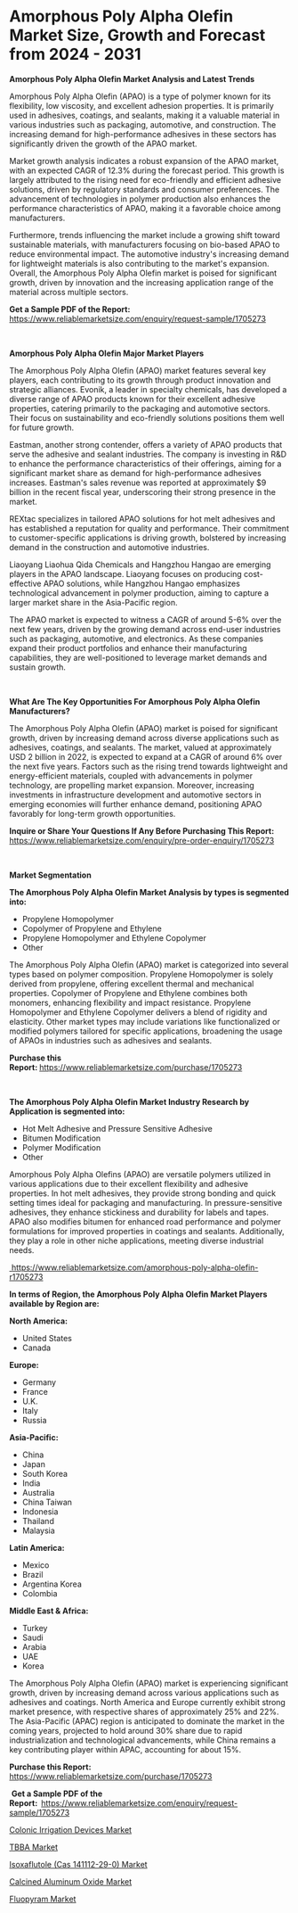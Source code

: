 <p><h1>Amorphous Poly Alpha Olefin Market Size, Growth and Forecast from 2024 - 2031</h1></p><p><strong>Amorphous Poly Alpha Olefin Market Analysis and Latest Trends</strong></p>
<p><p>Amorphous Poly Alpha Olefin (APAO) is a type of polymer known for its flexibility, low viscosity, and excellent adhesion properties. It is primarily used in adhesives, coatings, and sealants, making it a valuable material in various industries such as packaging, automotive, and construction. The increasing demand for high-performance adhesives in these sectors has significantly driven the growth of the APAO market.</p><p>Market growth analysis indicates a robust expansion of the APAO market, with an expected CAGR of 12.3% during the forecast period. This growth is largely attributed to the rising need for eco-friendly and efficient adhesive solutions, driven by regulatory standards and consumer preferences. The advancement of technologies in polymer production also enhances the performance characteristics of APAO, making it a favorable choice among manufacturers.</p><p>Furthermore, trends influencing the market include a growing shift toward sustainable materials, with manufacturers focusing on bio-based APAO to reduce environmental impact. The automotive industry's increasing demand for lightweight materials is also contributing to the market's expansion. Overall, the Amorphous Poly Alpha Olefin market is poised for significant growth, driven by innovation and the increasing application range of the material across multiple sectors.</p></p>
<p><strong>Get a Sample PDF of the Report:&nbsp;</strong> <a href="https://www.reliablemarketsize.com/enquiry/request-sample/1705273?utm_campaign=1105&utm_medium=2&utm_source=Github&utm_content=ia&utm_term=11112024&utm_id=amorphous-poly-alpha-olefin">https://www.reliablemarketsize.com/enquiry/request-sample/1705273</a></p>
<p>&nbsp;</p>
<p><strong>Amorphous Poly Alpha Olefin Major Market Players</strong></p>
<p><p>The Amorphous Poly Alpha Olefin (APAO) market features several key players, each contributing to its growth through product innovation and strategic alliances. Evonik, a leader in specialty chemicals, has developed a diverse range of APAO products known for their excellent adhesive properties, catering primarily to the packaging and automotive sectors. Their focus on sustainability and eco-friendly solutions positions them well for future growth.</p><p>Eastman, another strong contender, offers a variety of APAO products that serve the adhesive and sealant industries. The company is investing in R&D to enhance the performance characteristics of their offerings, aiming for a significant market share as demand for high-performance adhesives increases. Eastman's sales revenue was reported at approximately $9 billion in the recent fiscal year, underscoring their strong presence in the market.</p><p>REXtac specializes in tailored APAO solutions for hot melt adhesives and has established a reputation for quality and performance. Their commitment to customer-specific applications is driving growth, bolstered by increasing demand in the construction and automotive industries.</p><p>Liaoyang Liaohua Qida Chemicals and Hangzhou Hangao are emerging players in the APAO landscape. Liaoyang focuses on producing cost-effective APAO solutions, while Hangzhou Hangao emphasizes technological advancement in polymer production, aiming to capture a larger market share in the Asia-Pacific region.</p><p>The APAO market is expected to witness a CAGR of around 5-6% over the next few years, driven by the growing demand across end-user industries such as packaging, automotive, and electronics. As these companies expand their product portfolios and enhance their manufacturing capabilities, they are well-positioned to leverage market demands and sustain growth.</p></p>
<p>&nbsp;</p>
<p><strong>What Are The Key Opportunities For Amorphous Poly Alpha Olefin Manufacturers?</strong></p>
<p><p>The Amorphous Poly Alpha Olefin (APAO) market is poised for significant growth, driven by increasing demand across diverse applications such as adhesives, coatings, and sealants. The market, valued at approximately USD 2 billion in 2022, is expected to expand at a CAGR of around 6% over the next five years. Factors such as the rising trend towards lightweight and energy-efficient materials, coupled with advancements in polymer technology, are propelling market expansion. Moreover, increasing investments in infrastructure development and automotive sectors in emerging economies will further enhance demand, positioning APAO favorably for long-term growth opportunities.</p></p>
<p><strong>Inquire or Share Your Questions If Any Before Purchasing This Report:</strong> <a href="https://www.reliablemarketsize.com/enquiry/pre-order-enquiry/1705273?utm_campaign=1105&utm_medium=2&utm_source=Github&utm_content=ia&utm_term=11112024&utm_id=amorphous-poly-alpha-olefin">https://www.reliablemarketsize.com/enquiry/pre-order-enquiry/1705273</a></p>
<p>&nbsp;</p>
<p><strong>Market Segmentation</strong></p>
<p><strong>The Amorphous Poly Alpha Olefin Market Analysis by types is segmented into:</strong></p>
<p><ul><li>Propylene Homopolymer</li><li>Copolymer of Propylene and Ethylene</li><li>Propylene Homopolymer and Ethylene Copolymer</li><li>Other</li></ul></p>
<p><p>The Amorphous Poly Alpha Olefin (APAO) market is categorized into several types based on polymer composition. Propylene Homopolymer is solely derived from propylene, offering excellent thermal and mechanical properties. Copolymer of Propylene and Ethylene combines both monomers, enhancing flexibility and impact resistance. Propylene Homopolymer and Ethylene Copolymer delivers a blend of rigidity and elasticity. Other market types may include variations like functionalized or modified polymers tailored for specific applications, broadening the usage of APAOs in industries such as adhesives and sealants.</p></p>
<p><strong>Purchase this Report:&nbsp;</strong><a href="https://www.reliablemarketsize.com/purchase/1705273?utm_campaign=1105&utm_medium=2&utm_source=Github&utm_content=ia&utm_term=11112024&utm_id=amorphous-poly-alpha-olefin">https://www.reliablemarketsize.com/purchase/1705273</a></p>
<p>&nbsp;</p>
<p><strong>The Amorphous Poly Alpha Olefin Market Industry Research by Application is segmented into:</strong></p>
<p><ul><li>Hot Melt Adhesive and Pressure Sensitive Adhesive</li><li>Bitumen Modification</li><li>Polymer Modification</li><li>Other</li></ul></p>
<p><p>Amorphous Poly Alpha Olefins (APAO) are versatile polymers utilized in various applications due to their excellent flexibility and adhesive properties. In hot melt adhesives, they provide strong bonding and quick setting times ideal for packaging and manufacturing. In pressure-sensitive adhesives, they enhance stickiness and durability for labels and tapes. APAO also modifies bitumen for enhanced road performance and polymer formulations for improved properties in coatings and sealants. Additionally, they play a role in other niche applications, meeting diverse industrial needs.</p></p>
<p><a href="https://www.reliablemarketsize.com/amorphous-poly-alpha-olefin-r1705273?utm_campaign=1105&utm_medium=2&utm_source=Github&utm_content=ia&utm_term=11112024&utm_id=amorphous-poly-alpha-olefin">&nbsp;https://www.reliablemarketsize.com/amorphous-poly-alpha-olefin-r1705273</a></p>
<p><strong>In terms of Region, the Amorphous Poly Alpha Olefin Market Players available by Region are:</strong></p>
<p>
    <p> <strong> North America: </strong>
        <ul>
            <li>United States</li>
            <li>Canada</li>
        </ul>
        </p> 
    <p> <strong> Europe: </strong>
        <ul>
            <li>Germany</li>
            <li>France</li>
            <li>U.K.</li>
            <li>Italy</li>
            <li>Russia</li>
        </ul>
        </p> 
    <p> <strong> Asia-Pacific: </strong>
        <ul>
            <li>China</li>
            <li>Japan</li>
            <li>South Korea</li>
            <li>India</li>
            <li>Australia</li>
            <li>China Taiwan</li>
            <li>Indonesia</li>
            <li>Thailand</li>
            <li>Malaysia</li>
        </ul>
        </p> 
    <p> <strong> Latin America: </strong>
        <ul>
            <li>Mexico</li>
            <li>Brazil</li>
            <li>Argentina Korea</li>
            <li>Colombia</li>
        </ul>
        </p> 
    <p> <strong> Middle East & Africa: </strong>
        <ul>
            <li>Turkey</li>
            <li>Saudi</li>
            <li>Arabia</li>
            <li>UAE</li>
            <li>Korea</li>
        </ul>
    </p>
    </p>
<p><p>The Amorphous Poly Alpha Olefin (APAO) market is experiencing significant growth, driven by increasing demand across various applications such as adhesives and coatings. North America and Europe currently exhibit strong market presence, with respective shares of approximately 25% and 22%. The Asia-Pacific (APAC) region is anticipated to dominate the market in the coming years, projected to hold around 30% share due to rapid industrialization and technological advancements, while China remains a key contributing player within APAC, accounting for about 15%.</p></p>
<p><strong>Purchase this Report: </strong><a href="https://www.reliablemarketsize.com/purchase/1705273?utm_campaign=1105&utm_medium=2&utm_source=Github&utm_content=ia&utm_term=11112024&utm_id=amorphous-poly-alpha-olefin">https://www.reliablemarketsize.com/purchase/1705273</a></p>
<p>&nbsp;<strong>Get a Sample PDF of the Report:&nbsp;&nbsp;</strong><a href="https://www.reliablemarketsize.com/enquiry/request-sample/1705273?utm_campaign=1105&utm_medium=2&utm_source=Github&utm_content=ia&utm_term=11112024&utm_id=amorphous-poly-alpha-olefin">https://www.reliablemarketsize.com/enquiry/request-sample/1705273</a></p>
<p><strong></strong></p>
<p><p><a href="https://issuu.com/reportprime-2/docs/colonic-irrigation-devices-market-s_81b41b12c54266?utm_campaign=1105&utm_medium=2&utm_source=Github&utm_content=ia&utm_term=11112024&utm_id=amorphous-poly-alpha-olefin">Colonic Irrigation Devices Market</a></p><p><a href="https://github.com/caetlinivcar/Market-Research-Report-List-1/blob/main/tbba-market.md?utm_campaign=1105&utm_medium=2&utm_source=Github&utm_content=ia&utm_term=11112024&utm_id=amorphous-poly-alpha-olefin">TBBA Market</a></p><p><a href="https://www.linkedin.com/pulse/isoxaflutole-cas-141112-29-0-industry-analysis-report-market-size-ukyjf?utm_campaign=1105&utm_medium=2&utm_source=Github&utm_content=ia&utm_term=11112024&utm_id=amorphous-poly-alpha-olefin">Isoxaflutole (Cas 141112-29-0) Market</a></p><p><a href="https://github.com/raymederonmot/Market-Research-Report-List-1/blob/main/calcined-aluminum-oxide-market.md?utm_campaign=1105&utm_medium=2&utm_source=Github&utm_content=ia&utm_term=11112024&utm_id=amorphous-poly-alpha-olefin">Calcined Aluminum Oxide Market</a></p><p><a href="https://www.linkedin.com/pulse/fluopyram-market-essentials-key-players-demand-drivers-roi-potential-oqqsf?utm_campaign=1105&utm_medium=2&utm_source=Github&utm_content=ia&utm_term=11112024&utm_id=amorphous-poly-alpha-olefin">Fluopyram Market</a></p></p>